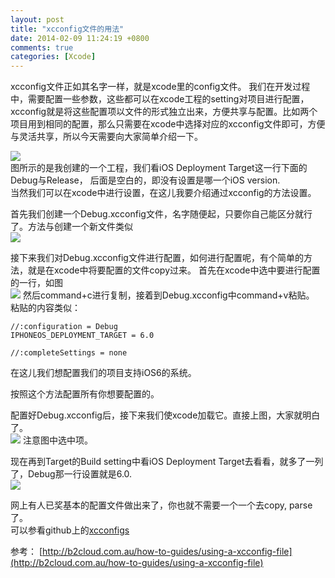 ```yaml
---
layout: post
title: "xcconfig文件的用法"
date: 2014-02-09 11:24:19 +0800
comments: true
categories: [Xcode]
---
```


xcconfig文件正如其名字一样，就是xcode里的config文件。 我们在开发过程中，需要配置一些参数，这些都可以在xcode工程的setting对项目进行配置，xcconfig就是将这些配置项以文件的形式独立出来，方便共享与配置。比如两个项目用到相同的配置，那么只需要在xcode中选择对应的xcconfig文件即可，方便与灵活共享，所以今天需要向大家简单介绍一下。

![](http://ww4.sinaimg.cn/large/6bf526ffgw1ed8jeos42pj20vg0brjts.jpg)<br>
图所示的是我创建的一个工程，我们看iOS Deployment Target这一行下面的Debug与Release， 后面是空白的，即没有设置是哪一个iOS version.<br>
当然我们可以在xcode中进行设置，在这儿我要介绍通过xcconfig的方法设置。

首先我们创建一个Debug.xcconfig文件，名字随便起，只要你自己能区分就行了。方法与创建一个新文件类似<br>
![](http://ww3.sinaimg.cn/large/6bf526ffgw1ed8jj9yo2sj20nw0f0mz7.jpg)
 
接下来我们对Debug.xcconfig文件进行配置，如何进行配置呢，有个简单的方法，就是在xcode中将要配置的文件copy过来。
首先在xcode中选中要进行配置的一行，如图<br>
![](http://ww3.sinaimg.cn/large/6bf526ffgw1ed8jntemnwj20tf03pwf3.jpg)
然后command+c进行复制，接着到Debug.xcconfig中command+v粘贴。
粘贴的内容类似：

```
//:configuration = Debug
IPHONEOS_DEPLOYMENT_TARGET = 6.0

//:completeSettings = none
```
在这儿我们想配置我们的项目支持iOS6的系统。

按照这个方法配置所有你想要配置的。

配置好Debug.xcconfig后，接下来我们使xcode加载它。直接上图，大家就明白了。<br>
![](http://ww4.sinaimg.cn/large/6bf526ffgw1ed8jstod1aj20vj0avgn3.jpg)
注意图中选中项。

现在再到Target的Build setting中看iOS Deployment Target去看看，就多了一列了，Debug那一行设置就是6.0.<br>
![](http://ww4.sinaimg.cn/large/6bf526ffgw1ed8jz5qtswj20vo0bmacj.jpg)

网上有人已奖基本的配置文件做出来了，你也就不需要一个一个去copy, parse了。<br>
可以参看github上的[xcconfigs](https://github.com/jspahrsummers/xcconfigs)

参考：
[http://b2cloud.com.au/how-to-guides/using-a-xcconfig-file](http://b2cloud.com.au/how-to-guides/using-a-xcconfig-file)
